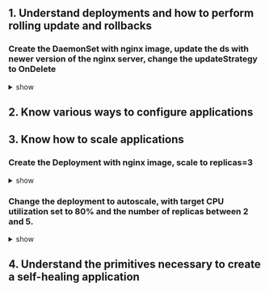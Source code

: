 ## 1. Understand deployments and how to perform rolling update and rollbacks
### Create the DaemonSet with nginx image, update the ds with newer version of the nginx server, change the updateStrategy to OnDelete
<details><summary>show</summary>
<p>

Create the yaml file
```yaml
apiVersion: apps/v1
kind: DaemonSet
metadata:
  name: ds-one
spec:
  selector:
    matchLabels:
      name: ds-one
  template:
    metadata:
      labels:
        name: ds-one
    spec:
      containers:
      - name: nginx
        image: nginx:1.10.1
        ports:
        - containerPort: 80
```

Using the yaml file to create the ds
```bash
kubectl create -f ds.yaml
```

Check the updateStrategy. DaemonSet has two update strategy types: 
- OnDelete: after you update a DaemonSet template, new DaemonSet pods will only be created when you manually delete old DaemonSet pods. 
- RollingUpdate:  after updating a DaemonSet template, old DaemonSet pods will be killed, and new DaemonSet pods will be created 
automatically.
The default is RollingUpdate.
```bash
kubectl get ds ds-one -o yaml | grep -a3 updateStrategy:
```
Check the Image of the pod. It should be 1.10.1
```bash
kubectl describe pod ds-one-<tab> | grep Image:
```
Set the new version of nginx server. Check the Image of the pod. It should be 1.12.1-alpine
```bash
kubectl set image ds ds-one nginx=nginx:1.12.1-alpine
kubectl describe pod ds-one-<tab> | grep Image:
```
Check the rollout history. View the settings for various versions
```bash
kubectl rollout history ds ds-one
kubectl rollout history ds ds-one --revision=1
kubectl rollout history ds ds-one --revision=2
```
Change DaemonSet back to the earlier version, check the Image:
```bash
kubectl rollout undo ds ds-one --to-revision=1
kubectl describe pod ds-one-<tab> | grep Image:
```
Change the updateStrategy to OnDelete:
```bash
kubectl edit ds ds-one
```
```yaml
  updateStrategy:
    #rollingUpdate:   <-- Delete these 2 lines
    #  maxUnavailable: 1
    type: OnDelete    <-- Change this line
```
Check the rollout history and undo to revision 2. Check the Image:, still 1.10.1. After delete one pod, the Image of the new Pod will be
1.12.1-alpine
```bash
kubectl rollout history ds ds-one
kubectl rollout undo ds ds-one --to-revision=2
kubectl describe pod ds-one-<tab> | grep Image:    # <-- still 1.10.1
kubectl delete pod ds-one-<tab>
kubectl describe pod ds-one-<tab> | grep Image:    # <-- new pod should be 1.12.1-alpine
```

</p>
</details>


## 2. Know various ways to configure applications
## 3. Know how to scale applications
### Create the Deployment with nginx image, scale to replicas=3
<details><summary>show</summary>
<p>
  
```bash
kubectl create deployment nginx --image=nginx
kubectl scale deployment nginx --replicas=3
```

</p>
</details>

### Change the deployment to autoscale, with target CPU utilization set to 80% and the number of replicas between 2 and 5. 
<details><summary>show</summary>
<p>
  
```bash
kubectl autoscale deployment nginx --min=2 --max=5 --cpu-percent=80
kubectl get hpa
```
See the hpa settings:
```bash
kubectl describe hpa
```
You can notice that the warning:
```bash 
ScalingActive  False   FailedGetResourceMetric  the HPA was unable to compute the replica count: unable to get metrics for resource cpu: unable to fetch metrics from resource metrics API: the server could not find the requested resource (get pods.metrics.k8s.io)
```
You need to install [metrics-server](https://github.com/kubernetes-incubator/metrics-server).
```bash
git clone https://github.com/kubernetes-incubator/metrics-server
kubectl create -f metrics-server/deploy/1.8+/
# edit metric-server deployment to add the flags
# args:
# - --kubelet-insecure-tls
# - --kubelet-preferred-address-types=InternalIP,ExternalIP,Hostname
$ kubectl edit deploy -n kube-system metrics-server
```
![metric-server-args](https://github.com/kubernetes-incubator/metrics-server/blob/master/deploy/minikube/metric-server-args.png)

</p>
</details>

## 4. Understand the primitives necessary to create a self-healing application
